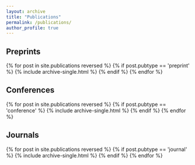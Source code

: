 ```yaml
---
layout: archive
title: "Publications"
permalink: /publications/
author_profile: true
---
```

<h2>Preprints</h2>
  {% for post in site.publications reversed %} 
    {% if post.pubtype == 'preprint' %} 
      {% include archive-single.html %} 
    {% endif %}
  {% endfor %}

<h2>Conferences</h2>
  {% for post in site.publications reversed %} 
    {% if post.pubtype == 'conference' %} 
      {% include archive-single.html %} 
    {% endif %}
  {% endfor %}
  
  
<h2>Journals</h2>
  {% for post in site.publications reversed %} 
    {% if post.pubtype == 'journal' %} 
      {% include archive-single.html %} 
    {% endif %}
  {% endfor %}



